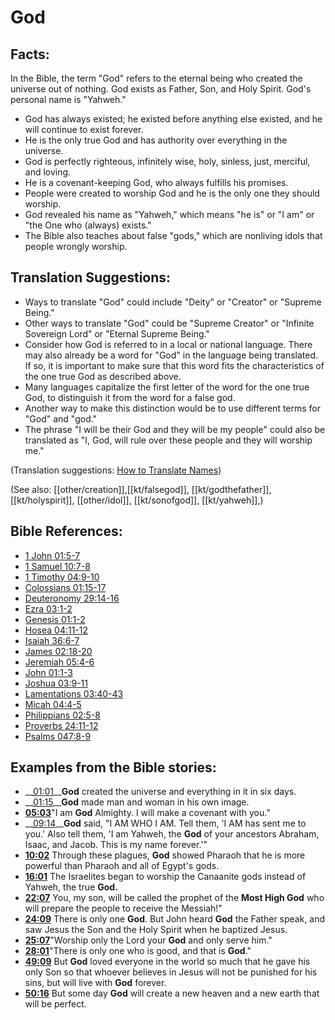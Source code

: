# God #

## Facts: ##

In the Bible, the term "God" refers to the eternal being who created the universe out of nothing. God exists as Father, Son, and Holy Spirit. God's personal name is "Yahweh."

* God has always existed; he existed before anything else existed, and he will continue to exist forever.
* He is the only true God and has authority over everything in the universe.
* God is perfectly righteous, infinitely wise, holy, sinless, just, merciful, and loving.
* He is a covenant-keeping God, who always fulfills his promises.
* People were created to worship God and he is the only one they should worship.
* God revealed his name as "Yahweh," which means "he is" or "I am" or "the One who (always) exists."
* The Bible also teaches about false "gods," which are nonliving idols that people wrongly worship.

## Translation Suggestions: ##

* Ways to translate "God" could include "Deity" or "Creator" or "Supreme Being."
* Other ways to translate "God" could be "Supreme Creator" or "Infinite Sovereign Lord" or "Eternal Supreme Being."
* Consider how God is referred to in a local or national language. There may also already be a word for "God" in the language being translated. If so, it is important to make sure that this word fits the characteristics of the one true God as described above.
* Many languages capitalize the first letter of the word for the one true God, to distinguish it from the word for a false god. 
* Another way to make this distinction would be to use different terms for "God" and "god."
* The phrase "I will be their God and they will be my people" could also be translated as "I, God, will rule over these people and they will worship me."

(Translation suggestions: [How to Translate Names](en/ta-vol1/translate/man/translate-names))

(See also: [[other/creation]],[[kt/falsegod]], [[kt/godthefather]], [[kt/holyspirit]], [[other/idol]], [[kt/sonofgod]], [[kt/yahweh]],)

## Bible References: ##

* [1 John 01:5-7](en/tn/1jn/help/01/05)
* [1 Samuel 10:7-8](en/tn/1sa/help/10/07)
* [1 Timothy 04:9-10](en/tn/1ti/help/04/09)
* [Colossians 01:15-17](en/tn/col/help/01/15)
* [Deuteronomy 29:14-16](en/tn/deu/help/29/14)
* [Ezra 03:1-2](en/tn/ezr/help/03/01)
* [Genesis 01:1-2](en/tn/gen/help/01/01)
* [Hosea 04:11-12](en/tn/hos/help/04/11)
* [Isaiah 36:6-7](en/tn/isa/help/36/06)
* [James 02:18-20](en/tn/jas/help/02/18)
* [Jeremiah 05:4-6](en/tn/jer/help/05/04)
* [John 01:1-3](en/tn/jhn/help/01/01)
* [Joshua 03:9-11](en/tn/jos/help/03/09)
* [Lamentations 03:40-43](en/tn/lam/help/03/40)
* [Micah 04:4-5](en/tn/mic/help/04/04)
* [Philippians 02:5-8](en/tn/php/help/02/05)
* [Proverbs 24:11-12](en/tn/pro/help/24/11)
* [Psalms 047:8-9](en/tn/psa/help/47/08)

## Examples from the Bible stories: ##

* __[01:01](en/tn/obs/help/01/01)____God__  created the universe and everything in it in six days.
* __[01:15](en/tn/obs/help/01/15)____God__  made man and woman in his own image.
* __[05:03](en/tn/obs/help/05/03)__"I am __God__  Almighty. I will make a covenant with you."
* __[09:14](en/tn/obs/help/09/14)____God__  said, "I AM WHO I AM. Tell them, 'I AM has sent me to you.' Also tell them, 'I am Yahweh, the __God__  of your ancestors Abraham, Isaac, and Jacob. This is my name forever.'"
* __[10:02](en/tn/obs/help/10/02)__ Through these plagues, __God__  showed Pharaoh that he is more powerful than Pharaoh and all of Egypt's gods.
* __[16:01](en/tn/obs/help/16/01)__ The Israelites began to worship the Canaanite gods instead of Yahweh, the true __God.__
* __[22:07](en/tn/obs/help/22/07)__ You, my son, will be called the prophet of the __Most High God__  who will prepare the people to receive the Messiah!"
* __[24:09](en/tn/obs/help/24/09)__ There is only one __God__. But John heard __God__  the Father speak, and saw Jesus the Son and the Holy Spirit when he baptized Jesus.
* __[25:07](en/tn/obs/help/25/07)__"Worship only the Lord your __God__  and only serve him."
* __[28:01](en/tn/obs/help/28/01)__"There is only one who is good, and that is __God__."
* __[49:09](en/tn/obs/help/49/09)__ But __God__  loved everyone in the world so much that he gave his only Son so that whoever believes in Jesus will not be punished for his sins, but will live with __God__  forever.
* __[50:16](en/tn/obs/help/50/16)__ But some day __God__  will create a new heaven and a new earth that will be perfect.
